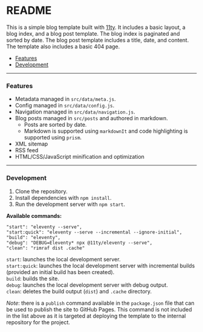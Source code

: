 # README

This is a simple blog template built with [11ty](https://www.11ty.dev). It includes a basic layout, a blog index, and a blog post template. The blog index is paginated and sorted by date. The blog post template includes a title, date, and content. The template also includes a basic 404 page.

- [Features](#features)
- [Development](#development)

---

### Features

- Metadata managed in `src/data/meta.js`.
- Config managed in `src/data/config.js`.
- Navigation managed in `src/data/navigation.js`.
- Blog posts managed in `src/posts` and authored in markdown.
  - Posts are sorted by date.
  - Markdown is supported using `markdownIt` and code highlighting is supported using `prism`.
- XML sitemap
- RSS feed
- HTML/CSS/JavaScript minification and optimization

---

### Development

1. Clone the repository.
2. Install dependencies with `npm install`.
3. Run the development server with `npm start`.

**Available commands:**

```
"start": "eleventy --serve",
"start:quick": "eleventy --serve --incremental --ignore-initial",
"build": "eleventy",
"debug": "DEBUG=Eleventy* npx @11ty/eleventy --serve",
"clean": "rimraf dist .cache"
```

`start`: launches the local development server.    
`start:quick`: launches the local development server with incremental builds (provided an initial build has been created).    
`build`: builds the site.    
`debug`: launches the local development server with debug output.    
`clean`: deletes the build output (`dist`) and `.cache` directory.

*Note*: there is a `publish` command available in the `package.json` file that can be used to publish the site to GitHub Pages. This command is not included in the list above as it is targeted at deploying the template to the internal repository for the project.
